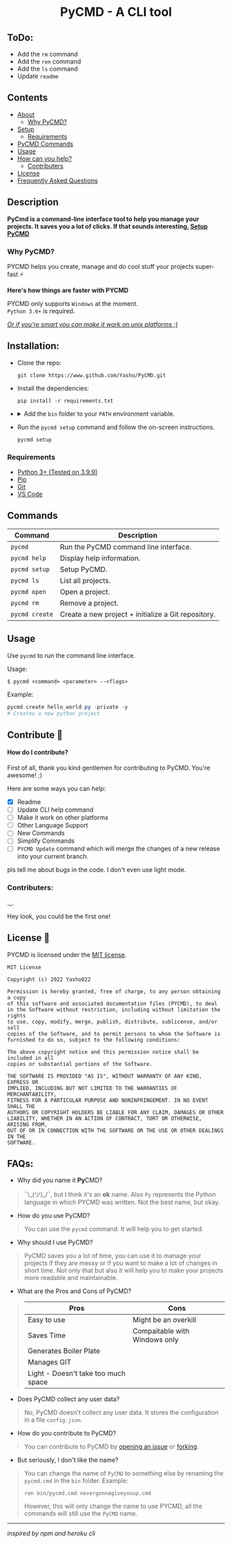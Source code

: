 <h1 align=center> PyCMD - A CLI tool</h1>

## ToDo:
- Add the `rm` command
- Add the `ren` command
- Add the `ls` command
- Update `readme`

## Contents
- [About](#description)
  - [Why PyCMD?](#why-pycmd)
- [Setup](#installation)
  - [Requirements](#requirements)
- [PyCMD Commands](#commands)
- [Usage](#usage)
- [How can you help?](#contribute-)
  - [Contributers](#contributers)
- [License](#license-)
- [Frequently Asked Questions](#faqs)


## Description

**PyCmd is a command-line interface tool to help you manage your projects. It saves you a lot of clicks. If that sounds interesting, [Setup PyCMD](#installation)**


### Why PyCMD?

PYCMD helps you create, manage and do cool stuff your projects super-fast ⚡

**Here's how things are faster with PYCMD**
  <!-- TODO: SHOW COMPARISION WITH GIF -->


PYCMD only supports `Windows` at the moment.<br>
`Python 3.6+` is required.<br>

[*Or if you're smart you can make it work on unix platforms ;​)*](https://www.github.com/Yasho022/Pycmd/fork)

## Installation:
- Clone the repo:

  ```console
  git clone https://www.github.com/Yasho/PyCMD.git
  ```
- Install the dependencies:

  ```console
  pip install -r requirements.txt
  ```
<ul><li>
<details>
  <summary>
    Add the <code>bin</code> folder to your <code>PATH</code> environment variable.
  </summary>

  - Search for `environment variables for your account` in the start menu.
  - Click on `Edit environment variables for your account`.
  - In the `User Variables`, Select `Path` and click `Edit`.

    ![](https://i2.paste.pics/FNOQY.png)
  - Click `New` and add the `pycmd/bin/` folder to the `Path`.

    ![](https://i2.paste.pics/FNOSK.png)
  - Click `OK`.
  - Restart your terminal.
</details>
</li>
</ul>

- Run the `pycmd setup` command and follow the on-screen instructions.

  ```console
  pycmd setup
  ```
### Requirements
- [Python 3+ (Tested on 3.9.9)](https://www.python.org/downloads/)
- [Pip](https://pypi.org/project/pip/)
- [Git](https://git-scm.com/downloads)
- [VS Code](https://code.visualstudio.com/download)

## Commands

| Command | Description |
|---------|-------------|
| `pycmd` | Run the PyCMD command line interface. |
| `pycmd help` | Display help information. |
| `pycmd setup` | Setup PyCMD. |
| `pycmd ls` | List all projects. |
| `pycmd open` | Open a project. |
| `pycmd rm` | Remove a project. |
| `pycmd create` | Create a new project + initialize a Git repository. |

## Usage

Use `pycmd` to run the command line interface.

Usage:
```console
$ pycmd <command> <parameter> --<flags> 
```

Example:
```powershell
pycmd create hello_world.py -private -y
# Creates a new python project
```

## Contribute 💖

#### How do I contribute?
First of all, thank you kind gentlemen for contributing to PyCMD. You're awesome! ;​)
<!-- btw this (";​)") is zero-width space -->

Here are some ways you can help:

- [x]  Readme
- [ ] Update CLI help command
- [ ] Make it work on other platforms
- [ ] Other Language Support
- [ ] New Commands
- [ ] Simplify Commands
- [ ] `PYCMD Update` command which will merge the changes of a new release into your current branch. 

pls tell me about bugs in the code. I don't even use light mode.


### Contributers:
._.

Hey look, you could be the first one!


## License 🔑
PYCMD is licensed under the [MIT license](https://www.opensource.org/licenses/mit-license.php).

```license
MIT License

Copyright (c) 2022 Yasho022

Permission is hereby granted, free of charge, to any person obtaining a copy
of this software and associated documentation files (PYCMD), to deal
in the Software without restriction, including without limitation the rights
to use, copy, modify, merge, publish, distribute, sublicense, and/or sell
copies of the Software, and to permit persons to whom the Software is
furnished to do so, subject to the following conditions:

The above copyright notice and this permission notice shall be included in all
copies or substantial portions of the Software.

THE SOFTWARE IS PROVIDED "AS IS", WITHOUT WARRANTY OF ANY KIND, EXPRESS OR
IMPLIED, INCLUDING BUT NOT LIMITED TO THE WARRANTIES OF MERCHANTABILITY,
FITNESS FOR A PARTICULAR PURPOSE AND NONINFRINGEMENT. IN NO EVENT SHALL THE
AUTHORS OR COPYRIGHT HOLDERS BE LIABLE FOR ANY CLAIM, DAMAGES OR OTHER
LIABILITY, WHETHER IN AN ACTION OF CONTRACT, TORT OR OTHERWISE, ARISING FROM,
OUT OF OR IN CONNECTION WITH THE SOFTWARE OR THE USE OR OTHER DEALINGS IN THE
SOFTWARE.

```

## FAQs:

- Why did you name it **Py**CMD? 
>  ¯\\_\(ツ\)\_\/¯, but I think it's an **ok** name. Also `Py` represents the Python language in which PYCMD was written. Not the best name, but okay. 

- How do you use PyCMD?
> You can use the `pycmd` command. It will help you to get started.

- Why should I use PyCMD?
> PyCMD saves you a lot of time, you can use it to manage your projects if they are messy or if you want to make a lot of changes in short time. Not only that but also it will help you to make your projects more readable and maintainable.

- What are the Pros and Cons of PyCMD?

> | Pros | Cons |
> | ---- | ---- |
> | Easy to use | Might be an overkill |
> | Saves Time | Compaitable with Windows only |
> | Generates Boiler Plate | |
> | Manages GIT | |
> | Light - Doesn't take too much space |


- Does PyCMD collect any user data?
> No, PyCMD doesn't collect any user data. It stores the configuration in a file `config.json`.

- How do you contribute to PyCMD?
> You can contribute to PyCMD by [opening an issue](https://www.github.com/Yasho022/PyCMD/issues) or [forking](https://www.github.com/Yasho022/PyCMD/fork). 

- But seriously, I don't like the name?
> You can change the name of `PyCMD` to something else by renaming the `pycmd.cmd` in the `bin` folder.
> Example:
> ```
> ren bin/pycmd.cmd nevergonnagiveyouup.cmd
> ```
> However, this will only change the name to use PYCMD, all the commands will still use the `PyCMD` name.
---

*inspired by npm and heroku cli*


